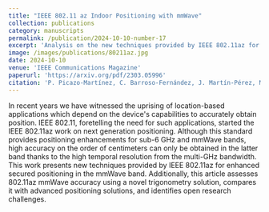 ```yaml
---
title: "IEEE 802.11 az Indoor Positioning with mmWave"
collection: publications
category: manuscripts
permalink: /publication/2024-10-10-number-17
excerpt: 'Analysis on the new techniques provided by IEEE 802.11az for enhanced secured positioning in the mmWave band, assessing them through experimentation.'
image: /images/publications/80211az.jpg
date: 2024-10-10
venue: 'IEEE Communications Magazine'
paperurl: 'https://arxiv.org/pdf/2303.05996'
citation: 'P. Picazo-Martínez, C. Barroso-Fernández, J. Martín-Pérez, M. Groshev and A. de la Oliva, "IEEE 802.11az Indoor Positioning with mmWave," in IEEE Communications Magazine, vol. 62, no. 10, pp. 126-131'
---
```

In recent years we have witnessed the uprising of location-based applications which depend on the device's capabilities to accurately obtain position. IEEE 802.11, foretelling the need for such applications, started the IEEE 802.11az work on next generation positioning. Although this standard provides positioning enhancements for sub-6 GHz and mmWave bands, high accuracy on the order of centimeters can only be obtained in the latter band thanks to the high temporal resolution from the multi-GHz bandwidth. This work presents new techniques provided by IEEE 802.11az for enhanced secured positioning in the mmWave band. Additionally, this article assesses 802.11az mmWave accuracy using a novel trigonometry solution, compares it with advanced positioning solutions, and identifies open research challenges.
